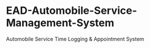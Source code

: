 # EAD-Automobile-Service-Management-System
Automobile Service Time Logging &amp; Appointment System
